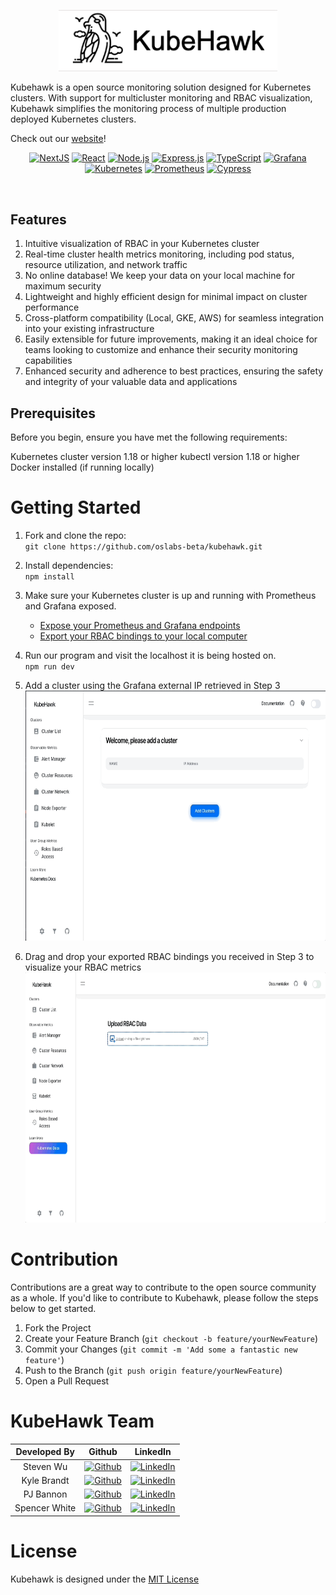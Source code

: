 
<p align="center">
  <img width="350" src="./public/kubehawklogo.png">
</p>


Kubehawk is a open source monitoring solution designed for Kubernetes clusters. With support for multicluster monitoring and RBAC visualization, Kubehawk simplifies the monitoring process of multiple production deployed Kubernetes clusters.

Check out our [website](https://www.kubehawk.com)!
<br/>

<div align="center">

[![NextJS](https://img.shields.io/badge/next.js-000000?style=for-the-badge&logo=nextdotjs&logoColor=white)](https://nextjs.org/)
[![React](https://img.shields.io/badge/react-%2320232a.svg?style=for-the-badge&logo=react&logoColor=%2361DAFB)](https://reactjs.org/)
[![Node.js](https://img.shields.io/badge/node.js-%23339933.svg?style=for-the-badge&logo=node.js&logoColor=white)](https://nodejs.org/)
[![Express.js](https://img.shields.io/badge/express.js-%23404d59.svg?style=for-the-badge&logo=express&logoColor=%2361DAFB)](https://expressjs.com)
[![TypeScript](https://img.shields.io/badge/typescript-%23007ACC.svg?style=for-the-badge&logo=typescript&logoColor=white)](https://www.typescriptlang.org/)
[![Grafana](https://img.shields.io/badge/grafana-%23F46800.svg?style=for-the-badge&logo=grafana&logoColor=white)](https://grafana.com/)
[![Kubernetes](https://img.shields.io/badge/kubernetes-%23326ce5.svg?style=for-the-badge&logo=kubernetes&logoColor=white)](https://kubernetes.io/)
[![Prometheus](https://img.shields.io/badge/Prometheus-E6522C?style=for-the-badge&logo=Prometheus&logoColor=white)](https://prometheus.io/)
[![Cypress](https://img.shields.io/badge/cypress-17202C?style=for-the-badge&logo=cypress&logoColor=white)](https://www.cypress.io/)

</div>

<br/>

## Features
1. Intuitive visualization of RBAC in your Kubernetes cluster
2. Real-time cluster health metrics monitoring, including pod status, resource utilization, and network traffic
3. No online database! We keep your data on your local machine for maximum security
4. Lightweight and highly efficient design for minimal impact on cluster performance
5. Cross-platform compatibility (Local, GKE, AWS) for seamless integration into your existing infrastructure
6. Easily extensible for future improvements, making it an ideal choice for teams looking to customize and enhance their security monitoring capabilities
7. Enhanced security and adherence to best practices, ensuring the safety and integrity of your valuable data and applications

## Prerequisites
Before you begin, ensure you have met the following requirements:

Kubernetes cluster version 1.18 or higher
kubectl version 1.18 or higher
Docker installed (if running locally)

# Getting Started
1. Fork and clone the repo: <br/>
   `git clone https://github.com/oslabs-beta/kubehawk.git`
2. Install dependencies: <br/>
   `npm install`
3. Make sure your Kubernetes cluster is up and running with Prometheus and Grafana exposed.
    * [Expose your Prometheus and Grafana endpoints](https://github.com/oslabs-beta/kubehawk/blob/main/clusterSetup.md)
    * [Export your RBAC bindings to your local computer](https://github.com/oslabs-beta/kubehawk/blob/main/clusterSetup.md#export-your-rbac-bindings-to-your-localhost)
4. Run our program and visit the localhost it is being hosted on.
     <br/>
    `npm run dev`
5. Add a cluster using the Grafana external IP retrieved in Step 3 
    <br/> 
    <img src="/public/addCluster.gif" width="800" height="400">

6. Drag and drop your exported RBAC bindings you received in Step 3 to visualize your RBAC metrics
    <br/>
    <img src="/public/addRoleBindings.gif" width="800" height="400">


# Contribution
Contributions are a great way to contribute to the open source community as a whole. If you'd like to contribute to Kubehawk, please follow the steps below to get started.

1. Fork the Project
2. Create your Feature Branch (`git checkout -b feature/yourNewFeature`)
3. Commit your Changes (`git commit -m 'Add some a fantastic new feature'`)
4. Push to the Branch (`git push origin feature/yourNewFeature`)
5. Open a Pull Request

# KubeHawk Team
| Developed By       | Github          | LinkedIn        |
| :------------------: | :-------------: | :-------------: |
| Steven Wu | [![Github](https://img.shields.io/badge/github-%23121011.svg?style=for-the-badge&logo=github&logoColor=white)](https://github.com/stevenox7) | [![LinkedIn](https://img.shields.io/badge/LinkedIn-%230077B5.svg?logo=linkedin&logoColor=white)](https://www.linkedin.com/in/wu-steven/) |
| Kyle Brandt | [![Github](https://img.shields.io/badge/github-%23121011.svg?style=for-the-badge&logo=github&logoColor=white)](https://github.com/knb47) | [![LinkedIn](https://img.shields.io/badge/LinkedIn-%230077B5.svg?logo=linkedin&logoColor=white)](https://www.linkedin.com/in/kylenbrandt/) |
| PJ Bannon | [![Github](https://img.shields.io/badge/github-%23121011.svg?style=for-the-badge&logo=github&logoColor=white)](https://github.com/Yomkool) | [![LinkedIn](https://img.shields.io/badge/LinkedIn-%230077B5.svg?logo=linkedin&logoColor=white)](https://www.linkedin.com/in/paulbannon/) |
| Spencer White | [![Github](https://img.shields.io/badge/github-%23121011.svg?style=for-the-badge&logo=github&logoColor=white)](https://github.com/sffw) | [![LinkedIn](https://img.shields.io/badge/LinkedIn-%230077B5.svg?logo=linkedin&logoColor=white)](https://www.linkedin.com/in/spencerffwhite/) |
# License

Kubehawk is designed under the [MIT License](License)



